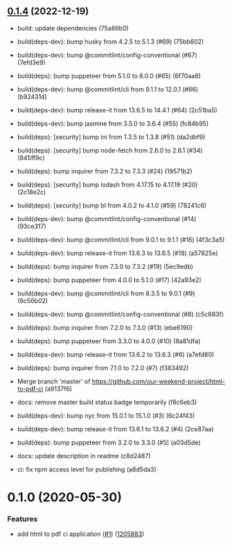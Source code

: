 

## [0.1.4](https://github.com/our-weekend-project/html-to-pdf-ci/compare/0.1.3...0.1.4) (2022-12-19)

* build: update dependencies (75a86b0)
* build(deps-dev): bump husky from 4.2.5 to 5.1.3 (#69) (75bb602)
* build(deps-dev): bump @commitlint/config-conventional (#67) (7efd3e9)
* build(deps): bump puppeteer from 5.1.0 to 8.0.0 (#65) (6f70aa8)
* build(deps-dev): bump @commitlint/cli from 9.1.1 to 12.0.1 (#66) (b92431d)
* build(deps-dev): bump release-it from 13.6.5 to 14.4.1 (#64) (2c51ba5)
* build(deps-dev): bump jasmine from 3.5.0 to 3.6.4 (#55) (fc84b95)
* build(deps): [security] bump ini from 1.3.5 to 1.3.8 (#51) (da2dbf9)
* build(deps): [security] bump node-fetch from 2.6.0 to 2.6.1 (#34) (845ff9c)
* build(deps): bump inquirer from 7.3.2 to 7.3.3 (#24) (19571b2)
* build(deps): [security] bump lodash from 4.17.15 to 4.17.19 (#20) (2c18e2c)
* build(deps): [security] bump bl from 4.0.2 to 4.1.0 (#59) (78241c6)
* build(deps-dev): bump @commitlint/config-conventional (#14) (93ce317)
* build(deps-dev): bump @commitlint/cli from 9.0.1 to 9.1.1 (#16) (4f3c3a5)
* build(deps-dev): bump release-it from 13.6.3 to 13.6.5 (#18) (a57825e)
* build(deps): bump inquirer from 7.3.0 to 7.3.2 (#19) (5ec9edb)
* build(deps): bump puppeteer from 4.0.0 to 5.1.0 (#17) (42a93e2)
* build(deps-dev): bump @commitlint/cli from 8.3.5 to 9.0.1 (#9) (6c56b02)
* build(deps-dev): bump @commitlint/config-conventional (#8) (c5c683f)
* build(deps): bump inquirer from 7.2.0 to 7.3.0 (#13) (ebe6190)
* build(deps): bump puppeteer from 3.3.0 to 4.0.0 (#10) (8a81dfa)
* build(deps-dev): bump release-it from 13.6.2 to 13.6.3 (#6) (a7efd80)
* build(deps): bump inquirer from 7.1.0 to 7.2.0 (#7) (f383492)
* Merge branch 'master' of https://github.com/our-weekend-project/html-to-pdf-ci (a9137f6)
* docs: remove master build status badge temporarily (f8c6eb3)
* build(deps-dev): bump nyc from 15.0.1 to 15.1.0 (#3) (6c24f43)
* build(deps-dev): bump release-it from 13.6.1 to 13.6.2 (#4) (2ce87aa)
* build(deps): bump puppeteer from 3.2.0 to 3.3.0 (#5) (a03d5de)

* docs: update description in readme (c8d2487)

* ci: fix npm access level for publishing (a8d5da3)

<a name="0.1.0"></a>
# 0.1.0 (2020-05-30)


### Features

* add html to pdf ci application ([#1](https://github.com/our-weekend-project/html-to-pdf-ci/issues/1)) ([1205883](https://github.com/our-weekend-project/html-to-pdf-ci/commit/1205883))